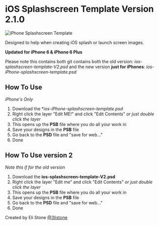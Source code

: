 iOS Splashscreen Template Version 2.1.0
============================

![iPhone Splashscreen Template](http://i.imgur.com/4BUT0iO.png)

Designed to help when creating iOS splash or launch screen images.

**Updated for iPhone 6 & iPhone 6 Plus**

Please note this contains both git contains both the old version:
*ios-splashscreen-template-V2.psd*
and the new version **just for iPhones**:
*ios-iPhone-splashscreen-template.psd*


## How To Use ##
*iPhone's Only*

1. Download the **ios-iPhone-splashscreen-template.psd*
2. Right click the layer "Edit ME!" and click "Edit Contents" *or just double click the layer*
3. This opens up the **PSB** file where you do all your work in
4. Save your designs in the **PSB** file
5. Go back to the **PSD** file and "save for web..."
6. Done



## How To Use version 2 ##
*Note this if for the old version*

1. Download the **ios-splashscreen-template-V2.psd**
2. Right click the layer "Edit me" and click "Edit Contents" *or just double click the layer*
3. This opens up the **PSB** file where you do all your work in
4. Save your designs in the **PSB** file
5. Go back to the **PSD** file and "save for web..."
6. Done


Created by Eli Stone [@3listone](https://twitter.com/3liStone)
